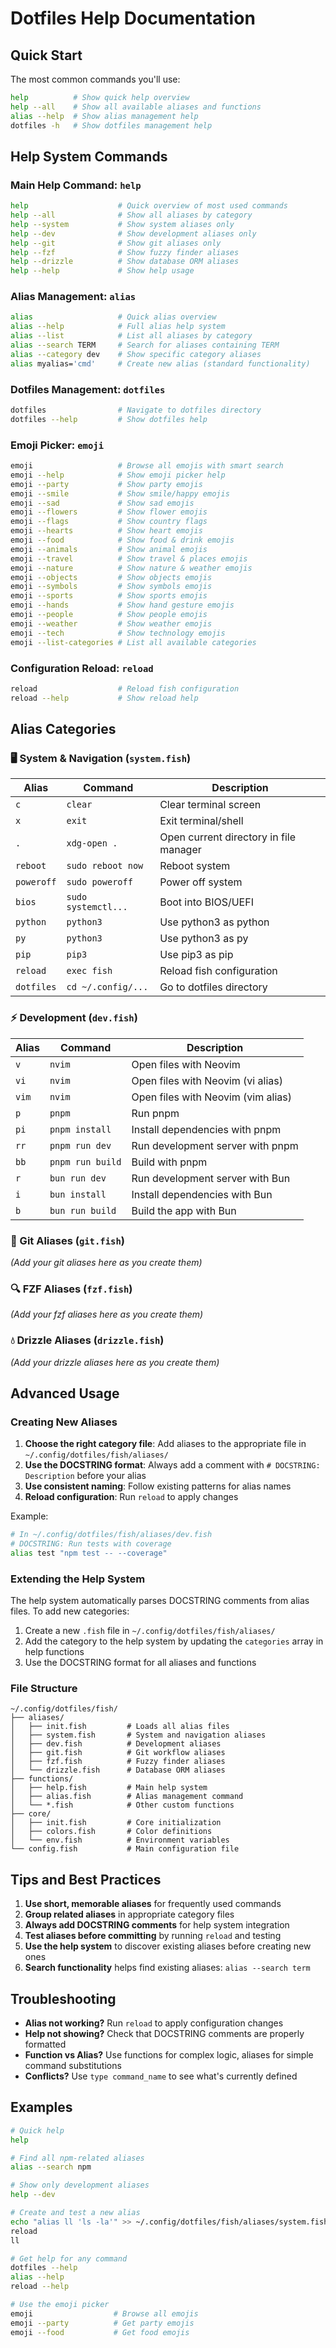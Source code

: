 # Dotfiles Help Documentation

## Quick Start

The most common commands you'll use:

```bash
help          # Show quick help overview
help --all    # Show all available aliases and functions
alias --help  # Show alias management help
dotfiles -h   # Show dotfiles management help
```

## Help System Commands

### Main Help Command: `help`

```bash
help                    # Quick overview of most used commands
help --all              # Show all aliases by category
help --system           # Show system aliases only
help --dev              # Show development aliases only
help --git              # Show git aliases only
help --fzf              # Show fuzzy finder aliases
help --drizzle          # Show database ORM aliases
help --help             # Show help usage
```

### Alias Management: `alias`

```bash
alias                   # Quick alias overview
alias --help            # Full alias help system
alias --list            # List all aliases by category
alias --search TERM     # Search for aliases containing TERM
alias --category dev    # Show specific category aliases
alias myalias='cmd'     # Create new alias (standard functionality)
```

### Dotfiles Management: `dotfiles`

```bash
dotfiles                # Navigate to dotfiles directory
dotfiles --help         # Show dotfiles help
```

### Emoji Picker: `emoji`

```bash
emoji                   # Browse all emojis with smart search
emoji --help            # Show emoji picker help
emoji --party           # Show party emojis
emoji --smile           # Show smile/happy emojis
emoji --sad             # Show sad emojis
emoji --flowers         # Show flower emojis
emoji --flags           # Show country flags
emoji --hearts          # Show heart emojis
emoji --food            # Show food & drink emojis
emoji --animals         # Show animal emojis
emoji --travel          # Show travel & places emojis
emoji --nature          # Show nature & weather emojis
emoji --objects         # Show objects emojis
emoji --symbols         # Show symbols emojis
emoji --sports          # Show sports emojis
emoji --hands           # Show hand gesture emojis
emoji --people          # Show people emojis
emoji --weather         # Show weather emojis
emoji --tech            # Show technology emojis
emoji --list-categories # List all available categories
```

### Configuration Reload: `reload`

```bash
reload                  # Reload fish configuration
reload --help           # Show reload help
```

## Alias Categories

### 🖥️ System & Navigation (`system.fish`)

| Alias      | Command               | Description                              |
|------------|-----------------------|------------------------------------------|
| `c`        | `clear`               | Clear terminal screen                    |
| `x`        | `exit`                | Exit terminal/shell                      |
| `.`        | `xdg-open .`          | Open current directory in file manager  |
| `reboot`   | `sudo reboot now`     | Reboot system                            |
| `poweroff` | `sudo poweroff`       | Power off system                         |
| `bios`     | `sudo systemctl...`   | Boot into BIOS/UEFI                      |
| `python`   | `python3`             | Use python3 as python                    |
| `py`       | `python3`             | Use python3 as py                        |
| `pip`      | `pip3`                | Use pip3 as pip                          |
| `reload`   | `exec fish`           | Reload fish configuration                |
| `dotfiles` | `cd ~/.config/...`    | Go to dotfiles directory                 |

### ⚡ Development (`dev.fish`)

| Alias      | Command           | Description                              |
|------------|-------------------|------------------------------------------|
| `v`        | `nvim`            | Open files with Neovim                  |
| `vi`       | `nvim`            | Open files with Neovim (vi alias)       |
| `vim`      | `nvim`            | Open files with Neovim (vim alias)      |
| `p`        | `pnpm`            | Run pnpm                                 |
| `pi`       | `pnpm install`    | Install dependencies with pnpm          |
| `rr`       | `pnpm run dev`    | Run development server with pnpm        |
| `bb`       | `pnpm run build`  | Build with pnpm                          |
| `r`        | `bun run dev`     | Run development server with Bun         |
| `i`        | `bun install`     | Install dependencies with Bun           |
| `b`        | `bun run build`   | Build the app with Bun                   |

### 📝 Git Aliases (`git.fish`)

*(Add your git aliases here as you create them)*

### 🔍 FZF Aliases (`fzf.fish`)

*(Add your fzf aliases here as you create them)*

### 💧 Drizzle Aliases (`drizzle.fish`)

*(Add your drizzle aliases here as you create them)*

## Advanced Usage

### Creating New Aliases

1. **Choose the right category file**: Add aliases to the appropriate file in `~/.config/dotfiles/fish/aliases/`
2. **Use the DOCSTRING format**: Always add a comment with `# DOCSTRING: Description` before your alias
3. **Use consistent naming**: Follow existing patterns for alias names
4. **Reload configuration**: Run `reload` to apply changes

Example:
```bash
# In ~/.config/dotfiles/fish/aliases/dev.fish
# DOCSTRING: Run tests with coverage
alias test "npm test -- --coverage"
```

### Extending the Help System

The help system automatically parses DOCSTRING comments from alias files. To add new categories:

1. Create a new `.fish` file in `~/.config/dotfiles/fish/aliases/`
2. Add the category to the help system by updating the `categories` array in help functions
3. Use the DOCSTRING format for all aliases and functions

### File Structure

```
~/.config/dotfiles/fish/
├── aliases/
│   ├── init.fish         # Loads all alias files
│   ├── system.fish       # System and navigation aliases
│   ├── dev.fish          # Development aliases
│   ├── git.fish          # Git workflow aliases
│   ├── fzf.fish          # Fuzzy finder aliases
│   └── drizzle.fish      # Database ORM aliases
├── functions/
│   ├── help.fish         # Main help system
│   ├── alias.fish        # Alias management command
│   └── *.fish            # Other custom functions
├── core/
│   ├── init.fish         # Core initialization
│   ├── colors.fish       # Color definitions
│   └── env.fish          # Environment variables
└── config.fish           # Main configuration file
```

## Tips and Best Practices

1. **Use short, memorable aliases** for frequently used commands
2. **Group related aliases** in appropriate category files
3. **Always add DOCSTRING comments** for help system integration
4. **Test aliases before committing** by running `reload` and testing
5. **Use the help system** to discover existing aliases before creating new ones
6. **Search functionality** helps find existing aliases: `alias --search term`

## Troubleshooting

- **Alias not working?** Run `reload` to apply configuration changes
- **Help not showing?** Check that DOCSTRING comments are properly formatted
- **Function vs Alias?** Use functions for complex logic, aliases for simple command substitutions
- **Conflicts?** Use `type command_name` to see what's currently defined

## Examples

```bash
# Quick help
help

# Find all npm-related aliases
alias --search npm

# Show only development aliases
help --dev

# Create and test a new alias
echo "alias ll 'ls -la'" >> ~/.config/dotfiles/fish/aliases/system.fish
reload
ll

# Get help for any command
dotfiles --help
alias --help
reload --help

# Use the emoji picker
emoji                  # Browse all emojis
emoji --party          # Get party emojis
emoji --food           # Get food emojis
```
